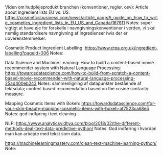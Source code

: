Viden om hudplejeprodukt branchen (konventioner, regler, osv):
Article about ingredient lists EU vs. US: https://cosmeticsbusiness.com/news/article_page/A_guide_on_how_to_write_cosmetics_ingredient_lists_in_EU_US_and_Canada/167611
Notes: super vigtigt at have øje for forskelle i navngivningskonventioner i verden, vi skal nemlig standardisere navngivning af ingredienser hvis der er uoverenstemmelser.

Cosmetic Product Ingredient Labelling: https://www.ctpa.org.uk/ingredient-labelling?pageid=306
Notes:

Data Science and Machine Learning:
How to build a content-based movie recommender system with Natural Language Processing: https://towardsdatascience.com/how-to-build-from-scratch-a-content-based-movie-recommender-with-natural-language-processing-25ad400eb243
Notes:  sammenligning af datapunkter bestående af tektsdata; content based recomendation based on the cosine similarity measure.

Mapping Cosmetic Items with Bokeh: https://towardsdatascience.com/for-your-skin-beauty-mapping-cosmetic-items-with-bokeh-af7523ca68e5
Notes: god indføring i text cleaning

NLP:
https://www.analyticsvidhya.com/blog/2018/02/the-different-methods-deal-text-data-predictive-python/
Notes: God indføring i hvordan man kan arbejde med tekst som data.

https://machinelearningmastery.com/clean-text-machine-learning-python/
Note: